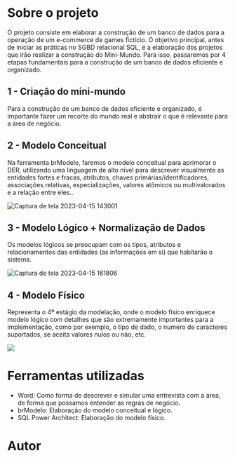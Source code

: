 # Sobre o projeto
O projeto consiste em elaborar a construção de um banco de dados para a operação de um e-commerce de games fictício.
O objetivo principal, antes de iniciar as práticas no SGBD relacional SQL, é a elaboração dos projetos que irão realizar a construção do Mini-Mundo. Para isso, passaremos por 4 etapas fundamentais para a construção de um banco de dados eficiente e organizado.

## 1 - Criação do mini-mundo
Para a construção de um banco de dados eficiente e organizado, é importante fazer um recorte do mundo real e abstrair o que é relevante para a área de negócio.



## 2 - Modelo Conceitual
Na ferramenta brModelo, faremos o modelo conceitual para aprimorar o DER, utilizando uma linguagem de alto nível para descrever visualmente as entidades fortes e fracas, atributos, chaves primárias/identificadores, associações relativas, especializações, valores atômicos ou multivalorados e a relação entre eles..

![Captura de tela 2023-04-15 143001](https://user-images.githubusercontent.com/88864793/232242573-583b3b92-8f17-47e8-a104-965cfcc16ef1.png)



## 3 - Modelo Lógico + Normalização de Dados
Os modelos lógicos se preocupam com os tipos, atributos e relacionamentos das entidades (as informações em si) que habitarão o sistema.

![Captura de tela 2023-04-15 161806](https://user-images.githubusercontent.com/88864793/232249100-2900049b-0dbf-41f2-8ebd-4ad48ac330b3.png)




## 4 - Modelo Físico
Representa o 4º estágio da modelação, onde o modelo físico enriquece modelo lógico com detalhes que são extremamente importantes para a implementação, como por exemplo, o tipo de dado, o numero de caracteres suportados, se aceita valores nulos ou não, etc. 

<img src="http://img.shields.io/static/v1?label=STATUS&message=EM%20DESENVOLVIMENTO&color=GREEN&style=for-the-badge"/>


# Ferramentas utilizadas

- Word: Como forma de descrever e simular uma entrevista com a área, de forma que possamos entender as regras de negócio.<br>
- brModelo: Elaboração do modelo conceitual e lógico.<br>
- SQL Power Architect: Elaboração do modelo físico.


# Autor


